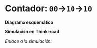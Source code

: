 # Contador: `00`->`10`->`10`

**Diagrama esquemático**

**Simulación en Thinkercad**

*Enlace a la simulación:*